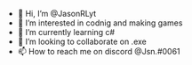 - 👋 Hi, I’m @JasonRLyt 
- 👀 I’m interested in codnig and making games
- 🌱 I’m currently learning c#
- 💞️ I’m looking to collaborate on .exe
- 📫 How to reach me on discord @Jsn.#0061

<!---
JasonRLyt/JasonRLyt is a ✨ special ✨ repository because its `README.md` (this file) appears on your GitHub profile.
You can click the Preview link to take a look at your changes.
--->
